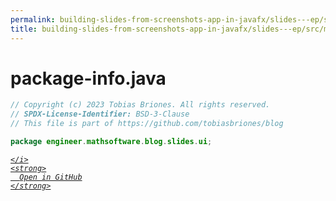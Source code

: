 ```yaml
---
permalink: building-slides-from-screenshots-app-in-javafx/slides---ep/src/main/java/engineer/mathsoftware/blog/slides/ui/package-info.java.html
title: building-slides-from-screenshots-app-in-javafx/slides---ep/src/main/java/engineer/mathsoftware/blog/slides/ui/package-info.java
---
```


# package-info.java
```java
// Copyright (c) 2023 Tobias Briones. All rights reserved.
// SPDX-License-Identifier: BSD-3-Clause
// This file is part of https://github.com/tobiasbriones/blog

package engineer.mathsoftware.blog.slides.ui;

```
<div class="social open-gh-btn my-4">
  <a class="btn btn-github" href="https://github.com/tobiasbriones/blog/tree/main/swe/dev/java/javafx/drawing/productivity/building-slides-from-screenshots-app-in-javafx/slides---ep/src/main/java/engineer/mathsoftware/blog/slides/ui/package-info.java" target="_blank">
    <i class="fab fa-github">
      
    </i>
    <strong>
      Open in GitHub
    </strong>
  </a>
</div>